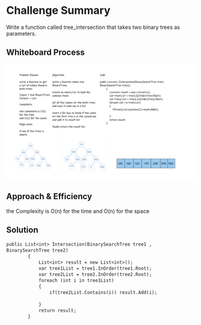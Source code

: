 # Challenge Summary
Write a function called tree_intersection that takes two binary trees as parameters.

## Whiteboard Process
![](./Whiteboard.png)

## Approach & Efficiency
the Complexity is O(n) for the time 
and O(n) for the space

## Solution
```
public List<int> Intersection(BinarySearchTree tree1 , BinarySearchTree tree2)
        {
            List<int> result = new List<int>();
            var tree1List = tree1.InOrder(tree1.Root);
            var tree2List = tree2.InOrder(tree2.Root);
            foreach (int i in tree1List)
            {
                if(tree2List.Contains(i)) result.Add(i);
                
            }
            return result;
        }
```
